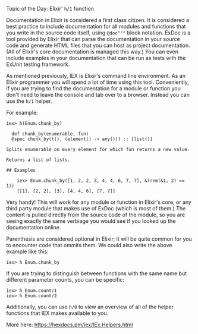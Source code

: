 Topic of the Day:  Elixir' `h/1` function

Documentation in Elixir is considered a first class citizen.  It is considered a best practice to include documentation for all modules and functions that you write in the source code itself, using `@doc"""` block notation. ExDoc is a tool provided by Elixir that can parse the documentation in your source code and generate HTML files that you can host as project documentation.  (All of Elixir's core documentation is managed this way.)  You can even include examples in your documentation that can be run as tests with the ExUnit testing framework.

As mentioned previously, IEX is Elixir's command line environment.  As an Elixir programmer you will spend a lot of time using this tool.  Conveniently, if you are trying to find the documentation for a module or function you don't need to leave the console and tab over to a browser.  Instead you can use the `h/1` helper.

For example:

```
iex> h(Enum.chunk_by)

  def chunk_by(enumerable, fun)
  @spec chunk_by(t(), (element() -> any())) :: [list()]

Splits enumerable on every element for which fun returns a new value.

Returns a list of lists.

## Examples

    iex> Enum.chunk_by([1, 2, 2, 3, 4, 4, 6, 7, 7], &(rem(&1, 2) == 1))
    [[1], [2, 2], [3], [4, 4, 6], [7, 7]]
```

Very handy! This will work for any module or function in Elixir's core, or any third party module that makes use of ExDoc (which is most of them.)  The content is pulled directly from the source code of the module, so you are seeing exactly the same verbiage you would see if you looked up the documentation online.

Parenthesis are considered optional in Elixir; it will be quite common for you to encounter code that ommits them.  We could also write the above example like this:

```
iex> h Enum.chunk_by
```

If you are trying to distinguish between functions with the same name but different parameter counts, you can be specific:

```
iex> h Enum.count/1
iex> h Enum.count/2
```

Additionally, you can use `h/0` to view an overview of all of the helper functions that IEX makes available to you.

More here:
https://hexdocs.pm/iex/IEx.Helpers.html
